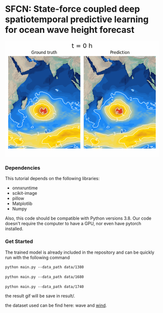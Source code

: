 # SFCN: State-force coupled deep spatiotemporal predictive learning for ocean wave height forecast



![](https://github.com/Prevalenter/sfcn/blob/main/imgs/result.gif)



### Dependencies

This tutorial depends on the following libraries:

* onnxruntime
* scikit-image
* pillow
* Matplotlib
* Numpy

Also, this code should be compatible with Python versions 3.8. Our code doesn't require the computer to have a GPU, nor even have pytorch installed.



### Get Started

The trained model is already included in the repository and can be quickly run with the following command

```
python main.py --data_path data/1380

python main.py --data_path data/1680

python main.py --data_path data/1740
```

the result gif will be save in result/.



the dataset used can be find here: wave and [wind](https://rda.ucar.edu/datasets/ds094.2/#!access).
